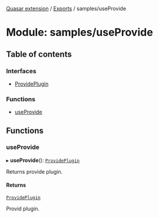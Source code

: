[Quasar extension](../index.md) / [Exports](../modules.md) / samples/useProvide

# Module: samples/useProvide

## Table of contents

### Interfaces

- [ProvidePlugin](../interfaces/samples_useProvide.ProvidePlugin.md)

### Functions

- [useProvide](samples_useProvide.md#useprovide)

## Functions

### useProvide

▸ **useProvide**(): [`ProvidePlugin`](../interfaces/samples_useProvide.ProvidePlugin.md)

Returns provide plugin.

#### Returns

[`ProvidePlugin`](../interfaces/samples_useProvide.ProvidePlugin.md)

Provid plugin.
